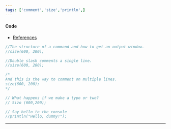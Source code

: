```yaml
---
tags: ['comment','size','println',]  
---
```


#### Code

- [References](https://processing.org/reference/)

``` java
//The structure of a command and how to get an output window.
//size(600, 200);

//Double slash comments a single line.
//size(600, 200);

/*
And this is the way to comment on multiple lines.
size(600, 200);
*/

// What happens if we make a typo or two?
// Sizo (600,200);

// Say hello to the console
//println("Hello, dummy!");
```

---
